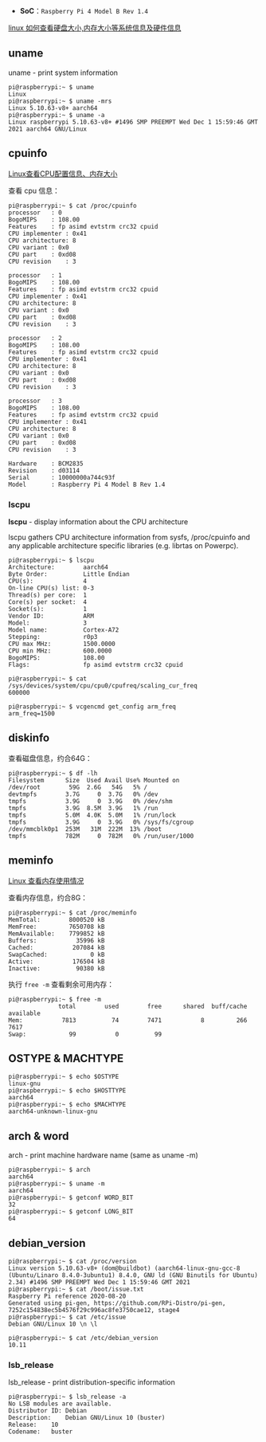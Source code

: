 
- **SoC**：`Raspberry Pi 4 Model B Rev 1.4`  

[linux 如何查看硬盘大小,内存大小等系统信息及硬件信息](https://blog.csdn.net/qq_15437629/article/details/51601521)

## uname

uname - print system information

```Shell
pi@raspberrypi:~ $ uname
Linux
pi@raspberrypi:~ $ uname -mrs
Linux 5.10.63-v8+ aarch64
pi@raspberrypi:~ $ uname -a
Linux raspberrypi 5.10.63-v8+ #1496 SMP PREEMPT Wed Dec 1 15:59:46 GMT 2021 aarch64 GNU/Linux
```

## cpuinfo

[Linux查看CPU配置信息、内存大小](https://blog.csdn.net/u011983531/article/details/80240879)

查看 cpu 信息：

```Shell
pi@raspberrypi:~ $ cat /proc/cpuinfo
processor	: 0
BogoMIPS	: 108.00
Features	: fp asimd evtstrm crc32 cpuid
CPU implementer	: 0x41
CPU architecture: 8
CPU variant	: 0x0
CPU part	: 0xd08
CPU revision	: 3

processor	: 1
BogoMIPS	: 108.00
Features	: fp asimd evtstrm crc32 cpuid
CPU implementer	: 0x41
CPU architecture: 8
CPU variant	: 0x0
CPU part	: 0xd08
CPU revision	: 3

processor	: 2
BogoMIPS	: 108.00
Features	: fp asimd evtstrm crc32 cpuid
CPU implementer	: 0x41
CPU architecture: 8
CPU variant	: 0x0
CPU part	: 0xd08
CPU revision	: 3

processor	: 3
BogoMIPS	: 108.00
Features	: fp asimd evtstrm crc32 cpuid
CPU implementer	: 0x41
CPU architecture: 8
CPU variant	: 0x0
CPU part	: 0xd08
CPU revision	: 3

Hardware	: BCM2835
Revision	: d03114
Serial		: 10000000a744c93f
Model		: Raspberry Pi 4 Model B Rev 1.4
```

### lscpu

**lscpu** - display information about the CPU architecture

lscpu  gathers  CPU  architecture information from sysfs, /proc/cpuinfo and any applicable architecture specific  libraries  (e.g.  librtas  on Powerpc).

```Shell
pi@raspberrypi:~ $ lscpu
Architecture:        aarch64
Byte Order:          Little Endian
CPU(s):              4
On-line CPU(s) list: 0-3
Thread(s) per core:  1
Core(s) per socket:  4
Socket(s):           1
Vendor ID:           ARM
Model:               3
Model name:          Cortex-A72
Stepping:            r0p3
CPU max MHz:         1500.0000
CPU min MHz:         600.0000
BogoMIPS:            108.00
Flags:               fp asimd evtstrm crc32 cpuid

pi@raspberrypi:~ $ cat /sys/devices/system/cpu/cpu0/cpufreq/scaling_cur_freq
600000

pi@raspberrypi:~ $ vcgencmd get_config arm_freq
arm_freq=1500
```

## diskinfo

查看磁盘信息，约合64G：

```Shell
pi@raspberrypi:~ $ df -lh
Filesystem      Size  Used Avail Use% Mounted on
/dev/root        59G  2.6G   54G   5% /
devtmpfs        3.7G     0  3.7G   0% /dev
tmpfs           3.9G     0  3.9G   0% /dev/shm
tmpfs           3.9G  8.5M  3.9G   1% /run
tmpfs           5.0M  4.0K  5.0M   1% /run/lock
tmpfs           3.9G     0  3.9G   0% /sys/fs/cgroup
/dev/mmcblk0p1  253M   31M  222M  13% /boot
tmpfs           782M     0  782M   0% /run/user/1000
```

## meminfo

[Linux 查看内存使用情况](https://www.cnblogs.com/qinxu/p/9649129.html)  

查看内存信息，约合8G：

```Shell
pi@raspberrypi:~ $ cat /proc/meminfo
MemTotal:        8000520 kB
MemFree:         7650708 kB
MemAvailable:    7799852 kB
Buffers:           35996 kB
Cached:           207084 kB
SwapCached:            0 kB
Active:           176504 kB
Inactive:          90380 kB
```

执行 `free -m` 查看剩余可用内存：

```Shell
pi@raspberrypi:~ $ free -m
              total        used        free      shared  buff/cache   available
Mem:           7813          74        7471           8         266        7617
Swap:            99           0          99
```

## OSTYPE & MACHTYPE

```Shell
pi@raspberrypi:~ $ echo $OSTYPE
linux-gnu
pi@raspberrypi:~ $ echo $HOSTTYPE
aarch64
pi@raspberrypi:~ $ echo $MACHTYPE
aarch64-unknown-linux-gnu
```

## arch & word

arch - print machine hardware name (same as uname -m)

```Shell
pi@raspberrypi:~ $ arch
aarch64
pi@raspberrypi:~ $ uname -m
aarch64
pi@raspberrypi:~ $ getconf WORD_BIT
32
pi@raspberrypi:~ $ getconf LONG_BIT
64
```

## debian_version

```Shell
pi@raspberrypi:~ $ cat /proc/version
Linux version 5.10.63-v8+ (dom@buildbot) (aarch64-linux-gnu-gcc-8 (Ubuntu/Linaro 8.4.0-3ubuntu1) 8.4.0, GNU ld (GNU Binutils for Ubuntu) 2.34) #1496 SMP PREEMPT Wed Dec 1 15:59:46 GMT 2021
pi@raspberrypi:~ $ cat /boot/issue.txt
Raspberry Pi reference 2020-08-20
Generated using pi-gen, https://github.com/RPi-Distro/pi-gen, 7252c154838ec5b4576f29c996ac8fe3750cae12, stage4
pi@raspberrypi:~ $ cat /etc/issue
Debian GNU/Linux 10 \n \l

pi@raspberrypi:~ $ cat /etc/debian_version
10.11
```

### lsb_release

lsb_release - print distribution-specific information

```Shell
pi@raspberrypi:~ $ lsb_release -a
No LSB modules are available.
Distributor ID:	Debian
Description:	Debian GNU/Linux 10 (buster)
Release:	10
Codename:	buster
```
